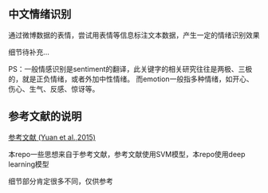 
## 中文情绪识别

通过微博数据的表情，尝试用表情等信息标注文本数据，产生一定的情绪识别效果

细节待补充...

PS：一般情感识别是sentiment的翻译，此关键字的相关研究往往是两极、三极的，就是正负情绪，或者外加中性情绪。
而emotion一般指多种情绪，如开心、伤心、生气、反感、惊讶等。

## 参考文献的说明

[参考文献 (Yuan et al.,2015)](/%5B2015%5DPredicting%20Emotion%20Labels%20for%20Chinese%20Microblog%20Texts.pdf)

本repo一些思想来自于参考文献，参考文献使用SVM模型，本repo使用deep learning模型

细节部分肯定很多不同，仅供参考